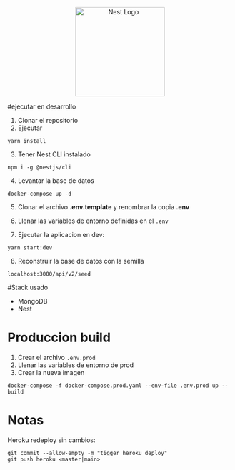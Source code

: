 <p align="center">
  <a href="http://nestjs.com/" target="blank"><img src="https://nestjs.com/img/logo-small.svg" width="200" alt="Nest Logo" /></a>
</p>

#ejecutar en desarrollo

1. Clonar el repositorio
2. Ejecutar
```
yarn install
```
3. Tener Nest CLI instalado
```
npm i -g @nestjs/cli
```
4. Levantar la base de datos 
```
docker-compose up -d
```
5. Clonar el archivo __.env.template__ y renombrar la copia __.env__

6. Llenar las variables de entorno definidas en el ```.env```


7.  Ejecutar la aplicacion en dev:
```
yarn start:dev
```
8. Reconstruir la base de datos con la semilla
```
localhost:3000/api/v2/seed
```

#Stack usado
* MongoDB
* Nest


# Produccion build
1.  Crear el archivo ```.env.prod```
2.  Llenar las variables de entorno de prod
3.  Crear la nueva imagen
```
docker-compose -f docker-compose.prod.yaml --env-file .env.prod up --build
```


# Notas
Heroku redeploy sin cambios:
```
git commit --allow-empty -m "tigger heroku deploy"
git push heroku <master|main>
```